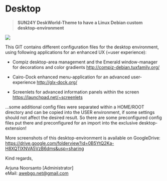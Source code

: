 # Desktop
>**SUN24Y DeskWorld-Theme to have a Linux Debian custom desktop-environment**  
  
![](https://docs.google.com/uc?export=download&id=0B5YtQ2Ka-H8XN0lSMFptYkdsZXc)
  
This GIT contains different configuration files for the desktop environment, using following applications for an enhanced UX (=user experience):
   
+ Compiz desktop-area management and the Emerald window-manager for decorations and color gradients
http://compiz-debian.tuxfamily.org/
  
+ Cairo-Dock enhanced menu-application for an advanced user-experience
http://glx-dock.org/
  
+ Screenlets for advanced information panels within the screen
https://launchpad.net/~screenlets  
  
...some additional config files were separated within a HOME/ROOT directory and can be copied into the USER environment, if some settings should not affect the desired result.
So there are some preconfigured config files put there and preconfigured for an import into the exclusive desktop-extension!
    
  
More screenshots of this desktop-environment is available on GoogleDrive:  
https://drive.google.com/folderview?id=0B5YtQ2Ka-H8XQTlXNVA5VzB6dms&usp=sharing

  
Kind regards,
  
Arjuna Noorsanto [Administrator]  
eMail: <awebgo.net@gmail.com>
